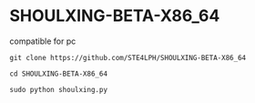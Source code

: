 # SHOULXING-BETA-X86_64
compatible for pc


```
git clone https://github.com/STE4LPH/SHOULXING-BETA-X86_64
```
```
cd SHOULXING-BETA-X86_64
```
```
sudo python shoulxing.py
```
